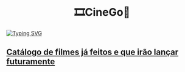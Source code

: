 <h1 id="Sobre" align="center">🎞️CineGo🎥</h1>


<a href="https://cinegomovie.vercel.app">![Typing SVG](https://readme-typing-svg.herokuapp.com/?color=FFD700&size=35&center=true&vCenter=true&width=1000&lines=Disponível+Aqui;)


## Catálogo de filmes já feitos e que irão lançar futuramente
